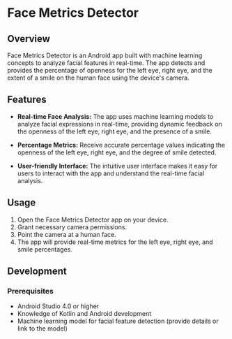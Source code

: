 # Face Metrics Detector

## Overview

Face Metrics Detector is an Android app built with machine learning concepts to analyze facial features in real-time. The app detects and provides the percentage of openness for the left eye, right eye, and the extent of a smile on the human face using the device's camera.

## Features

- **Real-time Face Analysis:** The app uses machine learning models to analyze facial expressions in real-time, providing dynamic feedback on the openness of the left eye, right eye, and the presence of a smile.

- **Percentage Metrics:** Receive accurate percentage values indicating the openness of the left eye, right eye, and the degree of smile detected.

- **User-friendly Interface:** The intuitive user interface makes it easy for users to interact with the app and understand the real-time facial analysis.



## Usage

1. Open the Face Metrics Detector app on your device.
2. Grant necessary camera permissions.
3. Point the camera at a human face.
4. The app will provide real-time metrics for the left eye, right eye, and smile percentages.

## Development

### Prerequisites

- Android Studio 4.0 or higher
- Knowledge of Kotlin and Android development
- Machine learning model for facial feature detection (provide details or link to the model)

